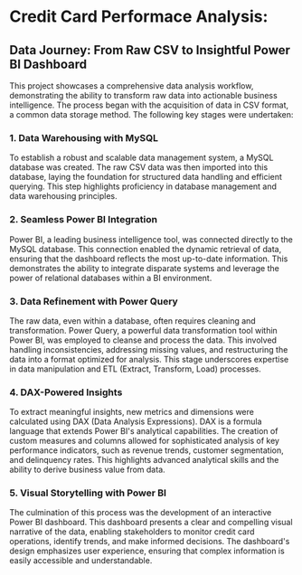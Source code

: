 # **Credit Card Performace Analysis:**

## Data Journey: From Raw CSV to Insightful Power BI Dashboard
This project showcases a comprehensive data analysis workflow, demonstrating the ability to transform raw data into actionable business intelligence. 
The process began with the acquisition of data in CSV format, a common data storage method. 
The following key stages were undertaken:

### 1. Data Warehousing with MySQL
To establish a robust and scalable data management system, a MySQL database was created. 
The raw CSV data was then imported into this database, laying the foundation for structured data handling and efficient querying. 
This step highlights proficiency in database management and data warehousing principles.

### 2. Seamless Power BI Integration
Power BI, a leading business intelligence tool, was connected directly to the MySQL database. 
This connection enabled the dynamic retrieval of data, ensuring that the dashboard reflects the most up-to-date information.
This demonstrates the ability to integrate disparate systems and leverage the power of relational databases within a BI environment.

### 3. Data Refinement with Power Query
The raw data, even within a database, often requires cleaning and transformation. 
Power Query, a powerful data transformation tool within Power BI, was employed to cleanse and process the data. 
This involved handling inconsistencies, addressing missing values, and restructuring the data into a format optimized for analysis. 
This stage underscores expertise in data manipulation and ETL (Extract, Transform, Load) processes.

### 4. DAX-Powered Insights
To extract meaningful insights, new metrics and dimensions were calculated using DAX (Data Analysis Expressions). 
DAX is a formula language that extends Power BI's analytical capabilities. 
The creation of custom measures and columns allowed for sophisticated analysis of key performance indicators, such as revenue trends, 
customer segmentation, and delinquency rates. This highlights advanced analytical skills and the ability to derive business value from data.

### 5. Visual Storytelling with Power BI
The culmination of this process was the development of an interactive Power BI dashboard.
This dashboard presents a clear and compelling visual narrative of the data, enabling stakeholders to monitor credit card operations,
identify trends, and make informed decisions.
The dashboard's design emphasizes user experience, ensuring that complex information is easily accessible and understandable.
